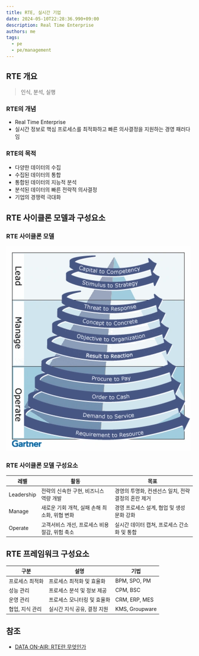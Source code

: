 ```yaml
---
title: RTE, 실시간 기업
date: 2024-05-10T22:28:36.990+09:00
description: Real Time Enterprise
authors: me
tags:
  - pe
  - pe/management
---
```


## RTE 개요

> 인식, 분석, 실행

### RTE의 개념

- Real Time Enterprise
- 실시간 정보로 핵심 프로세스를 최적화하고 빠른 의사결정을 지원하는 경영 패러다임

### RTE의 목적

- 다양한 데이터의 수집
- 수집된 데이터의 통합
- 통합된 데이터의 지능적 분석
- 분석된 데이터의 빠른 전략적 의사결정
- 기업의 경쟁력 극대화

## RTE 사이클론 모델과 구성요소

### RTE 사이클론 모델

![RTE](/img/pe/cyclone-model.webp)

### RTE 사이클론 모델 구성요소

| 레벨       | 활동                                           | 목표                                                |
| ---------- | ---------------------------------------------- | --------------------------------------------------- |
| Leadership | 전략의 신속한 구현, 비즈니스 역량 개발         | 경영의 투명화, 컨센선스 일치, 전략 결정의 혼란 제거 |
| Manage     | 새로운 기회 개척, 실패 손해 최소화, 위협 변화  | 경영 프로세스 설계, 협업 및 생성 문화 강화          |
| Operate    | 고객서비스 개선, 프로세스 비용 절감, 위험 축소 | 실시간 데이터 캡쳐, 프로세스 간소화 및 통합         |

## RTE 프레임워크 구성요소

| 구분            | 설명                        | 기법           |
| --------------- | --------------------------- | -------------- |
| 프로세스 최적화 | 프로세스 최적화 및 효율화   | BPM, SPO, PM   |
| 성능 관리       | 프로세스 분석 및 정보 제공  | CPM, BSC       |
| 운영 관리       | 프로세스 모니터링 및 효율화 | CRM, ERP, MES  |
| 협업, 지식 관리 | 실시간 지식 공유, 결정 지원 | KMS, Groupware |

## 참조

- [DATA ON-AIR: RTE란 무엇인가](https://dataonair.or.kr/db-tech-reference/d-lounge/report/?mod=document&uid=239617)
